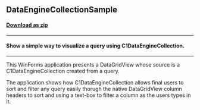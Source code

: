 ## DataEngineCollectionSample
#### [Download as zip](https://grapecity.github.io/DownGit/#/home?url=https://github.com/GrapeCity/ComponentOne-Service-Components-Samples/tree/master/DataEngine/DataEngineCollectionSample)
____
#### Show a simple way to visualize a query using C1DataEngineCollection.
____
This WinForms application presents a DataGridView whose source is a C1DataEngineCollection created from a query.

The application shows how C1DataEngineCollection allows final users to sort and filter any query easily thorugh the native DataGridView column headers to sort and using a text-box to filter a column as the users types in it.

